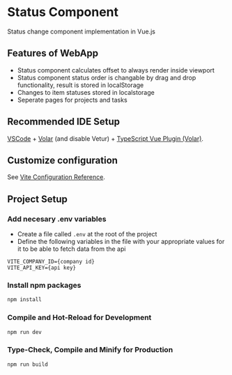 # Status Component

Status change component implementation in Vue.js

## Features of WebApp
* Status component calculates offset to always render inside viewport
* Status component status order is changable by drag and drop functionality, result is stored in localStorage
* Changes to item statuses stored in localstorage
* Seperate pages for projects and tasks

## Recommended IDE Setup

[VSCode](https://code.visualstudio.com/) + [Volar](https://marketplace.visualstudio.com/items?itemName=johnsoncodehk.volar) (and disable Vetur) + [TypeScript Vue Plugin (Volar)](https://marketplace.visualstudio.com/items?itemName=johnsoncodehk.vscode-typescript-vue-plugin).

## Customize configuration

See [Vite Configuration Reference](https://vitejs.dev/config/).


## Project Setup
### Add necesary .env variables
* Create a file called `.env` at the root of the project
* Define the following variables in the file with your appropriate values for it to be able to fetch data from the api 
```
VITE_COMPANY_ID={company id}
VITE_API_KEY={api key}
```
### Install npm packages
```sh
npm install
```

### Compile and Hot-Reload for Development

```sh
npm run dev
```

### Type-Check, Compile and Minify for Production

```sh
npm run build
```
